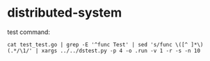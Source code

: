 # distributed-system

test command:
```
cat test_test.go | grep -E '^func Test' | sed 's/func \([^ ]*\)(.*/\1/' | xargs ../../dstest.py -p 4 -o .run -v 1 -r -s -n 10
```
